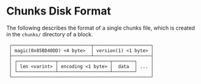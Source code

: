 # Chunks Disk Format

The following describes the format of a single chunks file, which is created in the `chunks/` directory of a block.

```
 ┌─────────────────────────────┬─────────────────────┐
 │ magic(0x85BD40DD) <4 byte>  │ version(1) <1 byte> │
 ├─────────────────────────────┴─────────────────────┤
 │ ┌──────────────┬───────────────────┬────────┐     │
 │ │ len <varint> │ encoding <1 byte> │  data  │ ... │
 │ └──────────────┴───────────────────┴────────┘     │
 └───────────────────────────────────────────────────┘
```
